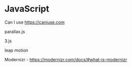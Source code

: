 # JavaScript

Can I use https://caniuse.com

parallax.js

3.js

leap motion

Modernizr - https://modernizr.com/docs/#what-is-modernizr
